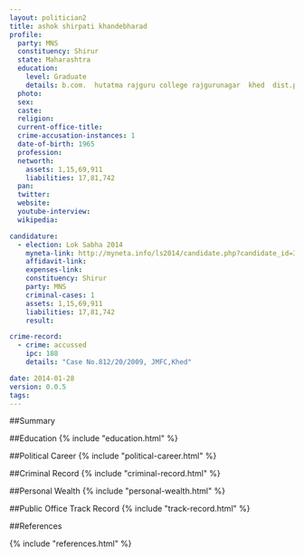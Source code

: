 ```yaml
---
layout: politician2
title: ashok shirpati khandebharad
profile: 
  party: MNS
  constituency: Shirur
  state: Maharashtra
  education: 
    level: Graduate
    details: b.com.  hutatma rajguru college rajgurunagar  khed  dist.pune  year.1987 1988
  photo: 
  sex: 
  caste: 
  religion: 
  current-office-title: 
  crime-accusation-instances: 1
  date-of-birth: 1965
  profession: 
  networth: 
    assets: 1,15,69,911
    liabilities: 17,81,742
  pan: 
  twitter: 
  website: 
  youtube-interview: 
  wikipedia: 

candidature: 
  - election: Lok Sabha 2014
    myneta-link: http://myneta.info/ls2014/candidate.php?candidate_id=3392
    affidavit-link: 
    expenses-link: 
    constituency: Shirur 
    party: MNS
    criminal-cases: 1
    assets: 1,15,69,911
    liabilities: 17,81,742
    result:  

crime-record: 
  - crime: accussed
    ipc: 188
    details: "Case No.812/20/2009, JMFC,Khed" 

date: 2014-01-28
version: 0.0.5
tags: 
---
```

##Summary


##Education
{% include "education.html" %}


##Political Career
{% include "political-career.html" %}


##Criminal Record
{% include "criminal-record.html" %}


##Personal Wealth
{% include "personal-wealth.html" %}


##Public Office Track Record
{% include "track-record.html" %}


##References


{% include "references.html" %}